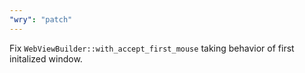 ```yaml
---
"wry": "patch"
---
```


Fix `WebViewBuilder::with_accept_first_mouse` taking behavior of first initalized window.